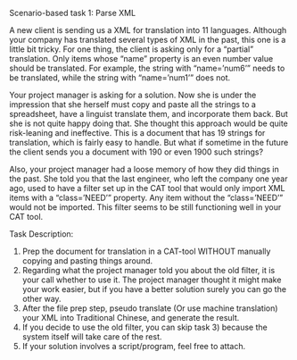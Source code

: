 Scenario-based task 1: Parse XML

A new client is sending us a XML for translation into 11 languages. Although your company has translated several types of XML in the past, this one is a little bit tricky. For one thing, the client is asking only for a “partial” translation. Only items whose “name” property is an even number value should be translated. For example, the string with “name=’num6’” needs to be translated, while the string with “name=’num1’” does not.

Your project manager is asking for a solution. Now she is under the impression that she herself must copy and paste all the strings to a spreadsheet, have a linguist translate them, and incorporate them back. But she is not quite happy doing that. She thought this approach would be quite risk-leaning and ineffective. This is a document that has 19 strings for translation, which is fairly easy to handle. But what if sometime in the future the client sends you a document with 190 or even 1900  such strings?

Also, your project manager had a loose memory of how they did things in the past. She told you that the last engineer, who left the company one year ago, used to have a filter set up in the CAT tool that would only import XML items with a “class=’NEED’” property. Any item without the “class=’NEED’” would not be imported. This filter seems to be still functioning well in your CAT tool. 

Task Description:

1)	Prep the document for translation in a CAT-tool WITHOUT manually copying and pasting things around.
2)	Regarding what the project manager told you about the old filter, it is your call whether to use it. The project manager thought it might make your work easier, but if you have a better solution surely you can go the other way. 
3)	After the file prep step, pseudo translate (Or use machine translation) your XML into Traditional Chinese, and generate the result.
4)	If you decide to use the old filter, you can skip task 3) because the system itself will take care of the rest.
5)	If your solution involves a script/program, feel free to attach.